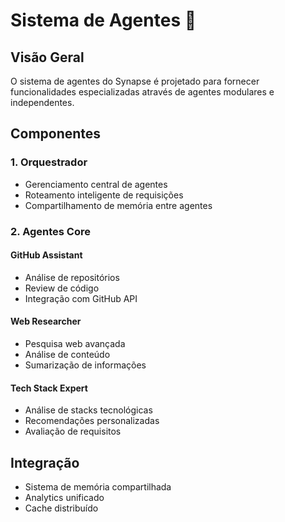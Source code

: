 # Sistema de Agentes 🤖

## Visão Geral
O sistema de agentes do Synapse é projetado para fornecer funcionalidades especializadas através de agentes modulares e independentes.

## Componentes

### 1. Orquestrador
- Gerenciamento central de agentes
- Roteamento inteligente de requisições
- Compartilhamento de memória entre agentes

### 2. Agentes Core

#### GitHub Assistant
- Análise de repositórios
- Review de código
- Integração com GitHub API

#### Web Researcher
- Pesquisa web avançada
- Análise de conteúdo
- Sumarização de informações

#### Tech Stack Expert
- Análise de stacks tecnológicas
- Recomendações personalizadas
- Avaliação de requisitos

## Integração
- Sistema de memória compartilhada
- Analytics unificado
- Cache distribuído 